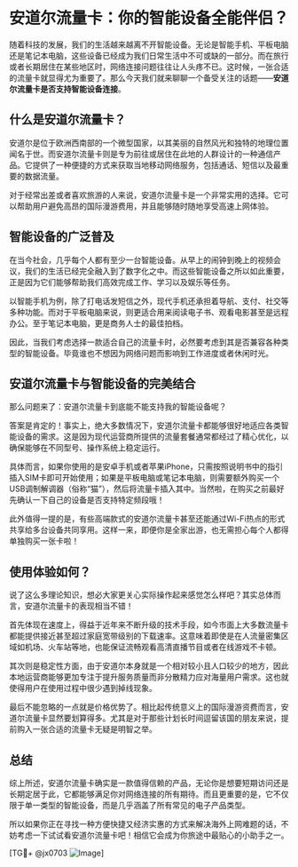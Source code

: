 # 安道尔流量卡：你的智能设备全能伴侣？

随着科技的发展，我们的生活越来越离不开智能设备。无论是智能手机、平板电脑还是笔记本电脑，这些设备已经成为我们日常生活中不可或缺的一部分。而在旅行或者长期居住在某些地区时，网络连接问题往往让人头疼不已。这时候，一张合适的流量卡就显得尤为重要了。那么今天我们就来聊聊一个备受关注的话题——**安道尔流量卡是否支持智能设备连接**。

## 什么是安道尔流量卡？

安道尔是位于欧洲西南部的一个微型国家，以其美丽的自然风光和独特的地理位置闻名于世。而安道尔流量卡则是专为前往或居住在此地的人群设计的一种通信产品。它提供了一种便捷的方式来获取当地移动网络服务，包括通话、短信以及最重要的数据流量。

对于经常出差或者喜欢旅游的人来说，安道尔流量卡是一个非常实用的选择。它可以帮助用户避免高昂的国际漫游费用，并且能够随时随地享受高速上网体验。

## 智能设备的广泛普及

在当今社会，几乎每个人都有至少一台智能设备。从早上的闹钟到晚上的视频会议，我们的生活已经完全融入到了数字化之中。而这些智能设备之所以如此重要，正是因为它们能够帮助我们高效完成工作、学习以及娱乐等任务。

以智能手机为例，除了打电话发短信之外，现代手机还承担着导航、支付、社交等多种功能。而对于平板电脑来说，则更适合用来阅读电子书、观看电影甚至是远程办公。至于笔记本电脑，更是商务人士的最佳拍档。

因此，当我们考虑选择一款适合自己的流量卡时，必然要考虑到其是否兼容各种类型的智能设备。毕竟谁也不想因为网络问题而影响到工作进度或者休闲时光。

## 安道尔流量卡与智能设备的完美结合

那么问题来了：安道尔流量卡到底能不能支持我的智能设备呢？

答案是肯定的！事实上，绝大多数情况下，安道尔流量卡都能够很好地适应各类智能设备的需求。这是因为现代运营商所提供的流量套餐通常都经过了精心优化，以确保能够在不同型号、操作系统上稳定运行。

具体而言，如果你使用的是安卓手机或者苹果iPhone，只需按照说明书中的指引插入SIM卡即可开始使用；如果是平板电脑或笔记本电脑，则需要额外购买一个USB调制解调器（俗称“猫”），然后将流量卡插入其中。当然啦，在购买之前最好先确认一下自己的设备是否支持特定频段哦！

此外值得一提的是，有些高端款式的安道尔流量卡甚至还能通过Wi-Fi热点的形式共享给多台设备共同享用。这样一来，即便你是全家出游，也无需担心每个人都得单独购买一张卡啦！

## 使用体验如何？

说了这么多理论知识，想必大家更关心实际操作起来感觉怎么样吧？其实总体而言，安道尔流量卡的表现相当不错！

首先体现在速度上，得益于近年来不断升级的技术手段，如今市面上大多数流量卡都能提供接近甚至超过家庭宽带级别的下载速率。这意味着即使是在人流量密集区域如机场、火车站等地，也能保证流畅观看高清直播节目或者在线游戏不卡顿。

其次则是稳定性方面，由于安道尔本身就是一个相对较小且人口较少的地方，因此本地运营商能够更加专注于提升服务质量而非分散精力应对海量用户需求。这也就使得用户在使用过程中很少遇到掉线现象。

最后不能忽略的一点就是价格优势了。相比起传统意义上的国际漫游资费而言，安道尔流量卡显然要划算得多。尤其是对于那些计划长时间逗留该国的朋友来说，提前购入一张合适的流量卡无疑是明智之举。

## 总结

综上所述，安道尔流量卡确实是一款值得信赖的产品，无论你是想要短期访问还是长期定居于此，它都能够满足你对网络连接的所有期待。而且更重要的是，它不仅限于单一类型的智能设备，而是几乎涵盖了所有常见的电子产品类型。

所以如果你正在寻找一种方便快捷又经济实惠的方式来解决海外上网难题的话，不妨考虑一下试试看安道尔流量卡吧！相信它会成为你旅途中最贴心的小助手之一。

[TG💪+ @jx0703 ![Image](https://github.com/user-attachments/assets/dbca1d08-cadb-493c-b0ec-ad6f7a83f270)]